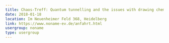 ```yaml
---
title: Chaos-Treff: Quantum tunnelling and the issues with drawing chemical structures
date: 2018-01-18
location: Im Neuenheimer Feld 368, Heidelberg
link: https://www.noname-ev.de/anfahrt.html
usergroup: noname
type: usergroup
---
```

